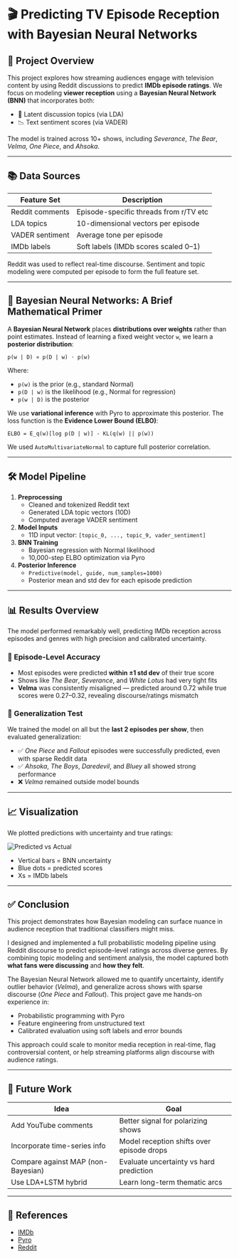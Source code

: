 # 🎬 Predicting TV Episode Reception with Bayesian Neural Networks

## 📌 Project Overview

This project explores how streaming audiences engage with television content by using Reddit discussions to predict **IMDb episode ratings**. We focus on modeling **viewer reception** using a **Bayesian Neural Network (BNN)** that incorporates both:

- 💬 Latent discussion topics (via LDA)
- 📉 Text sentiment scores (via VADER)

The model is trained across 10+ shows, including *Severance*, *The Bear*, *Velma*, *One Piece*, and *Ahsoka*.

---

## 📚 Data Sources

| Feature Set         | Description                            |
|---------------------|----------------------------------------|
| Reddit comments     | Episode-specific threads from r/TV etc |
| LDA topics          | 10-dimensional vectors per episode     |
| VADER sentiment     | Average tone per episode               |
| IMDb labels         | Soft labels (IMDb scores scaled 0–1)   |

Reddit was used to reflect real-time discourse. Sentiment and topic modeling were computed per episode to form the full feature set.

---

## 🧠 Bayesian Neural Networks: A Brief Mathematical Primer

A **Bayesian Neural Network** places **distributions over weights** rather than point estimates. Instead of learning a fixed weight vector `w`, we learn a **posterior distribution**:

`p(w | D) ∝ p(D | w) ⋅ p(w)`

Where:
- `p(w)` is the prior (e.g., standard Normal)
- `p(D | w)` is the likelihood (e.g., Normal for regression)
- `p(w | D)` is the posterior

We use **variational inference** with Pyro to approximate this posterior. The loss function is the **Evidence Lower Bound (ELBO)**:

`ELBO = E_q(w)[log p(D | w)] - KL(q(w) || p(w))`

We used `AutoMultivariateNormal` to capture full posterior correlation.

---

## 🛠️ Model Pipeline

1. **Preprocessing**
   - Cleaned and tokenized Reddit text
   - Generated LDA topic vectors (10D)
   - Computed average VADER sentiment
2. **Model Inputs**
   - 11D input vector: `[topic_0, ..., topic_9, vader_sentiment]`
3. **BNN Training**
   - Bayesian regression with Normal likelihood
   - 10,000-step ELBO optimization via Pyro
4. **Posterior Inference**
   - `Predictive(model, guide, num_samples=1000)`
   - Posterior mean and std dev for each episode prediction

---

## 📊 Results Overview

The model performed remarkably well, predicting IMDb reception across episodes and genres with high precision and calibrated uncertainty.

### 🎯 Episode-Level Accuracy

- Most episodes were predicted **within ±1 std dev** of their true score
- Shows like *The Bear*, *Severance*, and *White Lotus* had very tight fits
- **Velma** was consistently misaligned — predicted around 0.72 while true scores were 0.27–0.32, revealing discourse/ratings mismatch

### 🧪 Generalization Test

We trained the model on all but the **last 2 episodes per show**, then evaluated generalization:

- ✅ *One Piece* and *Fallout* episodes were successfully predicted, even with sparse Reddit data
- ✅ *Ahsoka*, *The Boys*, *Daredevil*, and *Bluey* all showed strong performance
- ❌ *Velma* remained outside model bounds

---

## 📈 Visualization

We plotted predictions with uncertainty and true ratings:

![Predicted vs Actual](Assets/Plots/bnn_softlabel_predictions.png)

- Vertical bars = BNN uncertainty  
- Blue dots = predicted scores  
- Xs = IMDb labels

---

## ✅ Conclusion

This project demonstrates how Bayesian modeling can surface nuance in audience reception that traditional classifiers might miss.

I designed and implemented a full probabilistic modeling pipeline using Reddit discourse to predict episode-level ratings across diverse genres. By combining topic modeling and sentiment analysis, the model captured both **what fans were discussing** and **how they felt**.

The Bayesian Neural Network allowed me to quantify uncertainty, identify outlier behavior (*Velma*), and generalize across shows with sparse discourse (*One Piece* and *Fallout*). This project gave me hands-on experience in:

- Probabilistic programming with Pyro  
- Feature engineering from unstructured text  
- Calibrated evaluation using soft labels and error bounds

This approach could scale to monitor media reception in real-time, flag controversial content, or help streaming platforms align discourse with audience ratings.

---

## 🔄 Future Work

| Idea                             | Goal                                    |
|----------------------------------|-----------------------------------------|
| Add YouTube comments             | Better signal for polarizing shows      |
| Incorporate time-series info     | Model reception shifts over episode drops |
| Compare against MAP (non-Bayesian) | Evaluate uncertainty vs hard prediction |
| Use LDA+LSTM hybrid              | Learn long-term thematic arcs           |

---

## 🧾 References

- [IMDb](https://www.imdb.com/)
- [Pyro](https://pyro.ai/)
- [Reddit](https://reddit.com)
